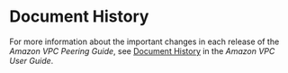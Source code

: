 # Document History<a name="WhatsNew"></a>

For more information about the important changes in each release of the *Amazon VPC Peering Guide*, see [Document History](https://docs.aws.amazon.com/vpc/latest/userguide/WhatsNew.html) in the *Amazon VPC User Guide*\.